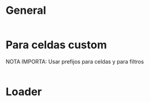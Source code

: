 # General

<div>
    <Table
    :fields="fields"  Los nombres de las columnas
    :inputs="inputs" El formulario para los filtros
    :searchable="true" Indicamos si es una tabla con filtros
    :url="Routes.ROLES.INDEX" La url donde aplicara los filtros
    >
    <template v-slot:age="{data}">
      <div>
          {{ data.value }} hehe
      </div>
    </template>
    </Table>
  </div>

# Para celdas custom
NOTA IMPORTA: Usar prefijos para celdas y para filtros
<Table>
    <template v-slot:cell(nombre1)="{data}">
      <div>
          {{ data.value }}
      </div>
    </template>
    <template v-slot:cell(apellido2)="{data}">
      <div>
          {{ data.value }}
      </div>
    </template>
    <template v-slot:filter(apellido)="{data}">
      <div>
          <input placeholder="filtro custom" >
      </div>
    </template>
</Table>

# Loader

<Table>
    <template #table-busy>
        Aca manejo el loader
    </template>
</Table>